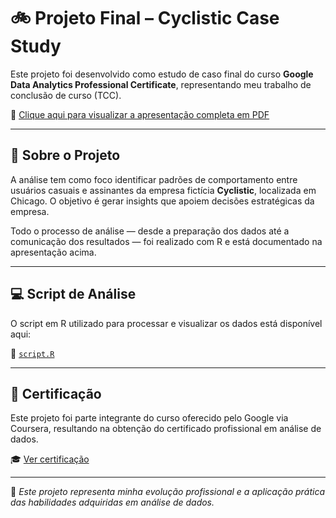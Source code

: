 # 🚲 Projeto Final – Cyclistic Case Study

Este projeto foi desenvolvido como estudo de caso final do curso **Google Data Analytics Professional Certificate**, representando meu trabalho de conclusão de curso (TCC).

📎 [Clique aqui para visualizar a apresentação completa em PDF](https://github.com/priscilarb/portfolio-dados-priscila/blob/main/projeto-cyclistic/TCC%20An%C3%A1lise%20de%20dados.pdf)

---

## 📜 Sobre o Projeto

A análise tem como foco identificar padrões de comportamento entre usuários casuais e assinantes da empresa fictícia **Cyclistic**, localizada em Chicago. O objetivo é gerar insights que apoiem decisões estratégicas da empresa.

Todo o processo de análise — desde a preparação dos dados até a comunicação dos resultados — foi realizado com R e está documentado na apresentação acima.

---

## 💻 Script de Análise

O script em R utilizado para processar e visualizar os dados está disponível aqui:

📄 [`script.R`](./script.R)


---

## 🧠 Certificação

Este projeto foi parte integrante do curso oferecido pelo Google via Coursera, resultando na obtenção do certificado profissional em análise de dados.

🎓 [Ver certificação](https://www.coursera.org/professional-certificates/google-data-analytics)

---

📌 *Este projeto representa minha evolução profissional e a aplicação prática das habilidades adquiridas em análise de dados.*

